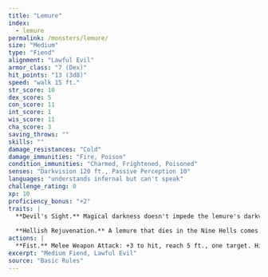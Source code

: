 ```yaml
---
title: "Lemure"
index:
  - lemure
permalink: /monsters/lemure/
size: "Medium"
type: "Fiend"
alignment: "Lawful Evil"
armor_class: "7 (Dex)"
hit_points: "13 (3d8)"
speed: "walk 15 ft."
str_score: 10
dex_score: 5
con_score: 11
int_score: 1
wis_score: 11
cha_score: 3
saving_throws: ""
skills: ""
damage_resistances: "Cold"
damage_immunities: "Fire, Poison"
condition_immunities: "Charmed, Frightened, Poisoned"
senses: "Darkvision 120 ft., Passive Perception 10"
languages: "understands infernal but can't speak"
challenge_rating: 0
xp: 10
proficiency_bonus: "+2"
traits: |
  **Devil's Sight.** Magical darkness doesn't impede the lemure's darkvision.
  
  **Hellish Rejuvenation.** A lemure that dies in the Nine Hells comes back to life with all its hit points in 1d10 days unless it is killed by a good-aligned creature with a bless spell cast on that creature or its remains are sprinkled with holy water.
actions: |
  **Fist.** Melee Weapon Attack: +3 to hit, reach 5 ft., one target. Hit: 2 (1d4) bludgeoning damage.
excerpt: "Medium Fiend, Lawful Evil"
source: "Basic Rules"
---
```

